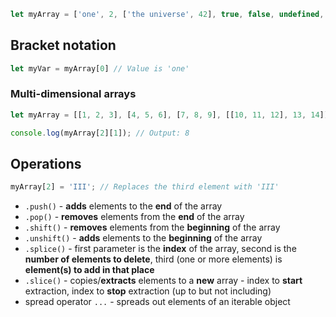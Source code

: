```js
let myArray = ['one', 2, ['the universe', 42], true, false, undefined, null];
```

## Bracket notation

```js
let myVar = myArray[0] // Value is 'one'
```

### Multi-dimensional arrays

```js
let myArray = [[1, 2, 3], [4, 5, 6], [7, 8, 9], [[10, 11, 12], 13, 14]];

console.log(myArray[2][1]); // Output: 8
```

## Operations

```js
myArray[2] = 'III'; // Replaces the third element with 'III'
```

- `.push()` - **adds** elements to the **end** of the array
- `.pop()` - **removes** elements from the **end** of the array
- `.shift()` - **removes** elements from the **beginning** of the array
- `.unshift()` - **adds** elements to the **beginning** of the array
- `.splice()` - first parameter is the **index** of the array, second is the **number of elements to delete**, third (one or more elements) is **element(s) to add in that place**
- `.slice()` - copies/**extracts** elements to a **new** array - index to **start** extraction, index to **stop** extraction (up to but not including)
- spread operator `...` - spreads out elements of an iterable object
